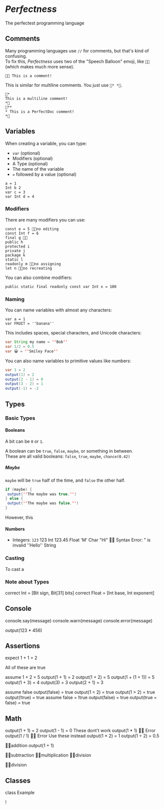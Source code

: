 # _Perfectness_
The perfectest programming language

## Comments
Many programming languages use `//` for comments, but that's kind of confusing.<br>
To fix this, _Perfectness_ uses two of the "Speech Balloon" emoji, like `💬💬` (which makes much more sense).
```
💬💬 This is a comment!
```
This is similar for multiline comments. You just use `💬* *💬`.
```
💬*
This is a multiline comment!
*💬
💬**
* This is a PerfectDoc comment!
*💬
```

## Variables
When creating a variable, you can type: 
- `var` (optional)
- Modifiers (optional)
- A Type (optional)
- The name of the variable
- `=` followed by a value (optional)
```
a = 1
Int b 2
var c = 3
var Int d = 4
```
### Modifiers
There are many modifiers you can use:
```
const e = 5 💬💬no editing
const Int f = 6
final g 💬💬
public h
protected i
private j
package k
static l
readonly m 💬💬no assigning
let n 💬💬no recreating
```
You can also combine modifiers:
```
public static final readonly const var Int x = 100
```
### Naming
You can name variables with almost any characters:
```
var a = 1
var FRUIT = ''banana''
```
This includes spaces, special characters, and Unicode characters:
```java
var String my name = ''Bob''
var 1/2 = 0.5
var 😀 = ''Smiley Face''
```
You can also name variables to primitive values like numbers:
```java
var 1 = 2
output(1) = 2
output(2 - 1) = 0
output(3 - 2) = 1
output(-1) = -2
```
## Types
### Basic Types
#### Booleans
A bit can be `0` or `1`.

A boolean can be `true`, `false`, `maybe`, or something in between.<br>
These are all valid booleans: `false`, `true`, `maybe`, `chance(0.42)`
##### Maybe
`maybe` will be `true` half of the time, and `false` the other half.
```java
if (maybe) {
 output(''The maybe was true.'')
} else {
 output(''The maybe was false.'')
}
```
However, this 
#### Numbers
- Integers: `123`
123 Int
123.45 Float
'M' Char
"Hi" 💬💬 Syntax Error: " is invalid
''Hello'' String
### Casting
To cast a

### Note about Types
correct Int = [Bit sign, Bit[31] bits]
correct Float = [Int base, Int exponent]

## Console
console.say(message)
console.warn(message)
console.error(message)

output(123 * 456)

## Assertions
expect 1 + 1 = 2

All of these are true

assume 1 + 2 = 5
output(1 + 1) = 2
output(1 + 2) = 5
output(1 + (1 + 1)) = 5
output(1 + 3) = 4
output(3) = 3
output(2 + 1) = 3

assume false
output(false) = true
output(1 = 2) = true
output(1 > 2) = true
output(!true) = true
assume false = !true
output(false) = true
output(true = false) = true

## Math
output(1 + 1) = 2
output(1 - 1) = 0
These dont't work
output(1 * 1) 💬💬 Error
output(1 / 1) 💬💬 Error
Use these instead
output(1 × 2) = 1
output(1 ÷ 2) = 0.5

💬💬addition
output(1 + 1)

💬💬subtraction
💬💬multiplication
💬💬division

💬💬division

## Classes
class Example
 
!
